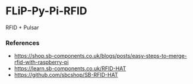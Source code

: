 # FLiP-Py-Pi-RFID
RFID + Pulsar



### References

* https://shop.sb-components.co.uk/blogs/posts/easy-steps-to-merge-rfid-with-raspberry-pi
* https://learn.sb-components.co.uk/RFID-HAT
* https://github.com/sbcshop/SB-RFID-HAT
